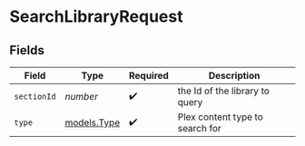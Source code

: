 # SearchLibraryRequest


## Fields

| Field                            | Type                             | Required                         | Description                      |
| -------------------------------- | -------------------------------- | -------------------------------- | -------------------------------- |
| `sectionId`                      | *number*                         | :heavy_check_mark:               | the Id of the library to query   |
| `type`                           | [models.Type](../models/type.md) | :heavy_check_mark:               | Plex content type to search for  |